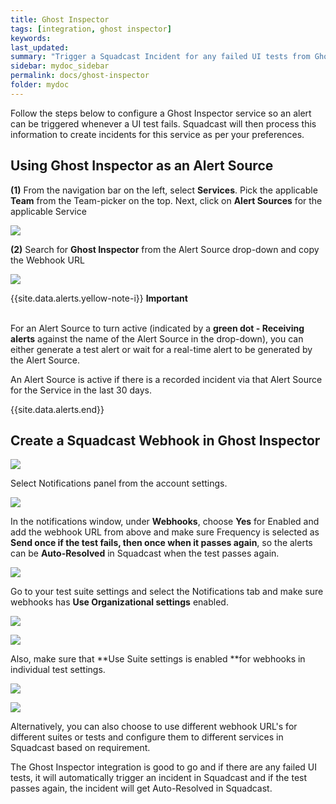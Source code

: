 ```yaml
---
title: Ghost Inspector
tags: [integration, ghost inspector]
keywords: 
last_updated: 
summary: "Trigger a Squadcast Incident for any failed UI tests from Ghost Inspector"
sidebar: mydoc_sidebar
permalink: docs/ghost-inspector
folder: mydoc
---
```


Follow the steps below to configure a Ghost Inspector service so an alert can be triggered whenever a UI test fails. Squadcast will then process this information to create incidents for this service as per your preferences.

## Using Ghost Inspector as an Alert Source

**(1)** From the navigation bar on the left, select **Services**. Pick the applicable **Team** from the Team-picker on the top. Next, click on **Alert Sources** for the applicable Service

![](images/alert_source_1.png)

**(2)** Search for **Ghost Inspector** from the Alert Source drop-down and copy the Webhook URL

![](images/ghost_1.png)

{{site.data.alerts.yellow-note-i}}
<b>Important</b><br/><br/>
<p>For an Alert Source to turn active (indicated by a <b>green dot - Receiving alerts</b> against the name of the Alert Source in the drop-down), you can either generate a test alert or wait for a real-time alert to be generated by the Alert Source.</p>
<p>An Alert Source is active if there is a recorded incident via that Alert Source for the Service in the last 30 days.</p>
{{site.data.alerts.end}}

## Create a Squadcast Webhook in Ghost Inspector

![](images/ghost_2.png)

Select Notifications panel from the account settings.

![](images/ghost_3.png)

In the notifications window, under **Webhooks**, choose **Yes** for Enabled and add the webhook URL from above and make sure Frequency is selected as **Send once if the test fails, then once when it passes again**, so the alerts can be **Auto-Resolved** in Squadcast when the test passes again.

![](images/ghost_4.png)

Go to your test suite settings and select the Notifications tab and make sure webhooks has **Use Organizational settings** enabled.

![](images/ghost_5.png)

![](images/ghost_6.png)

Also, make sure that **Use Suite settings is enabled **for webhooks in individual test settings.

![](images/ghost_7.png)

![](images/ghost_8.png)

Alternatively, you can also choose to use different webhook URL's for different suites or tests and configure them to different services in Squadcast based on requirement.

The Ghost Inspector integration is good to go and if there are any failed UI tests, it will automatically trigger an incident in Squadcast and if the test passes again, the incident will get Auto-Resolved in Squadcast.